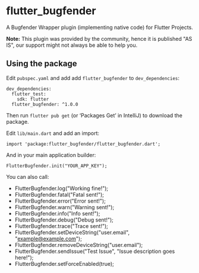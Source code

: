 # flutter_bugfender

A Bugfender Wrapper plugin (implementing native code) for Flutter Projects.

**Note:** This plugin was provided by the community, hence it is published "AS IS", our support might not always be able to help you.

## Using the package

Edit `pubspec.yaml` and add add `flutter_bugfender` to `dev_dependencies`:

```
dev_dependencies:
  flutter_test:
    sdk: flutter
  flutter_bugfender: ^1.0.0
```

Then run `flutter pub get` (or ‘Packages Get’ in IntelliJ) to download the package.

Edit `lib/main.dart` and add an import:

```
import 'package:flutter_bugfender/flutter_bugfender.dart';
```

And in your main application builder:

```
FlutterBugfender.init("YOUR_APP_KEY");
```

You can also call:

 * FlutterBugfender.log("Working fine!");
 * FlutterBugfender.fatal("Fatal sent!");
 * FlutterBugfender.error("Error sent!");
 * FlutterBugfender.warn("Warning sent!");
 * FlutterBugfender.info("Info sent!");
 * FlutterBugfender.debug("Debug sent!");
 * FlutterBugfender.trace("Trace sent!");
 * FlutterBugfender.setDeviceString("user.email", "example@example.com");
 * FlutterBugfender.removeDeviceString("user.email");
 * FlutterBugfender.sendIssue("Test Issue", "Issue description goes here!");
 * FlutterBugfender.setForceEnabled(true);

